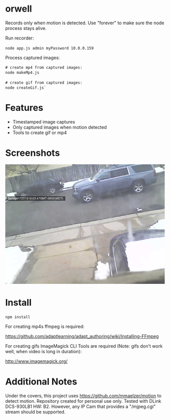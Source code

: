 # orwell

Records only when motion is detected. Use "forever" to make sure the node process stays alive.

Run recorder:

`node app.js admin myPassword 10.0.0.159`

Process captured images:
```
# create mp4 from captured images:
node makeMp4.js

# create gif from captured images:
node createGif.js`
```

# Features
- Timestamped image captures
- Only captured images when motion detected
- Tools to create gif or mp4

# Screenshots
![Alt text](/screenshots/1460930627074.jpg?raw=true "Screenshot 1")

# Install
`npm install`

For creating mp4s ffmpeg is required:

https://github.com/adaptlearning/adapt_authoring/wiki/Installing-FFmpeg

For creating gifs ImageMagick CLI Tools are required (Note: gifs don't work well, when video is long in duration):

http://www.imagemagick.org/

# Additional Notes
Under the covers, this project uses https://github.com/mmaelzer/motion to detect motion. Repository created for personal use only. Tested with DLink DCS-930LB1 HW: B2. However, any IP Cam that provides a "/mjpeg.cgi" stream should be supported.
